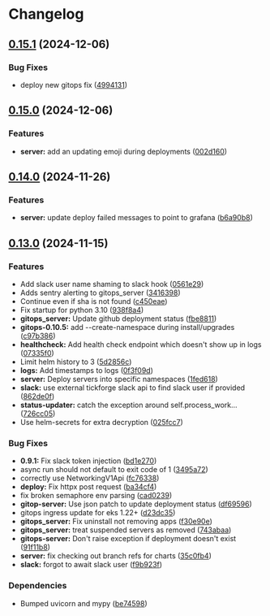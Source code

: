 # Changelog

## [0.15.1](https://github.com/uptick/gitops/compare/server-v0.15.0...server-v0.15.1) (2024-12-06)


### Bug Fixes

* deploy new gitops fix ([4994131](https://github.com/uptick/gitops/commit/49941316d85f320a77a3abf9f08970871f2fd3dc))

## [0.15.0](https://github.com/uptick/gitops/compare/server-v0.14.0...server-v0.15.0) (2024-12-06)


### Features

* **server:** add an updating emoji during deployments ([002d160](https://github.com/uptick/gitops/commit/002d160daa4a90ebf158cd3e0fc224cb3854baba))

## [0.14.0](https://github.com/uptick/gitops/compare/server-v0.13.0...server-v0.14.0) (2024-11-26)


### Features

* **server:** update deploy failed messages to point to grafana ([b6a90b8](https://github.com/uptick/gitops/commit/b6a90b8e4845982a71c49b3203103f55e8332e24))

## [0.13.0](https://github.com/uptick/gitops/compare/server-v0.12.1...server-v0.13.0) (2024-11-15)


### Features

* Add slack user name shaming to slack hook ([0561e29](https://github.com/uptick/gitops/commit/0561e29addb532c32d8fc9bcc623b189542c311e))
* Adds sentry alerting to gitops_server ([3416398](https://github.com/uptick/gitops/commit/34163988e24bc8b679f1561bbdc8a32a82624677))
* Continue even if sha is not found ([c450eae](https://github.com/uptick/gitops/commit/c450eaebc438ffd7028aff6ced683060e54d19a6))
* Fix startup for python 3.10 ([938f8a4](https://github.com/uptick/gitops/commit/938f8a413cd350258bb893bf4356f193447bad6e))
* **gitops_server:** Update github deployment status ([fbe8811](https://github.com/uptick/gitops/commit/fbe88119814ffd49b7713487dddb85b99e63f94e))
* **gitops-0.10.5:** add --create-namespace during install/upgrades ([c97b386](https://github.com/uptick/gitops/commit/c97b3868a67df40b2a6b312aae80d9361257ae1b))
* **healthcheck:** Add health check endpoint which doesn't show up in logs ([07335f0](https://github.com/uptick/gitops/commit/07335f01ac9b2d3df75ebf5f4ff7dbc5ce39cb40))
* Limit helm history to 3 ([5d2856c](https://github.com/uptick/gitops/commit/5d2856c7af35b0ce5a66f26a5ad44e5b0b2d3a95))
* **logs:** Add timestamps to logs ([0f3f09d](https://github.com/uptick/gitops/commit/0f3f09dddd4d6287d2ed8ddcbea316c0cbe92bc7))
* **server:** Deploy servers into specific namespaces ([1fed618](https://github.com/uptick/gitops/commit/1fed6186a1d47a19faf93ba8848a52a000c7e1a6))
* **slack:** use external tickforge slack api to find slack user if provided ([862de0f](https://github.com/uptick/gitops/commit/862de0fcd0ab881d5c8154c530584e2c7fc5f2aa))
* **status-updater:** catch the exception around self.process_work... ([726cc05](https://github.com/uptick/gitops/commit/726cc05160b6cb1eb1cb36bb5e4555ba6bb0589f))
* Use helm-secrets for extra decryption ([025fcc7](https://github.com/uptick/gitops/commit/025fcc7996ac1f01aededf1a721cb6297b89872e))


### Bug Fixes

* **0.9.1:** Fix slack token injection ([bd1e270](https://github.com/uptick/gitops/commit/bd1e27093a2346cae648bcb1ced492ed102e9a63))
* async run should not default to exit code of 1 ([3495a72](https://github.com/uptick/gitops/commit/3495a7214c39f948bcef1b9577fbfb03a15ae887))
* correctly use NetworkingV1Api ([fc76338](https://github.com/uptick/gitops/commit/fc76338a94d349eacecc07d2d8ca543929e6d966))
* **deploy:** Fix httpx post request ([ba34cf4](https://github.com/uptick/gitops/commit/ba34cf4076b32f8246445cc58b4335d40a03ea60))
* fix broken semaphore env parsing ([cad0239](https://github.com/uptick/gitops/commit/cad0239128fb4867e0567783df868ad0bf86e091))
* **gitop-server:** Use json patch to update deployment status ([df69596](https://github.com/uptick/gitops/commit/df695968a1327da77e70cda0330364e08889fa25))
* gitops ingress update for eks 1.22+ ([d23dc35](https://github.com/uptick/gitops/commit/d23dc35bad0ab6b1d6faa93f97e3a18f1c2db973))
* **gitops_server:** Fix uninstall not removing apps ([f30e90e](https://github.com/uptick/gitops/commit/f30e90e961386d4f46257ac572ced6eacae5883c))
* **gitops_server:** treat suspended servers as removed ([743abaa](https://github.com/uptick/gitops/commit/743abaa231817de2903ec7a6e7c03be68a0ddfea))
* **gitops-server:** Don't raise exception if deployment doesn't exist ([91f11b8](https://github.com/uptick/gitops/commit/91f11b859e67074c8066470e3ab9b981f5816f00))
* **server:** fix checking out branch refs for charts ([35c0fb4](https://github.com/uptick/gitops/commit/35c0fb448480306dad153f6c7dd1c889469241b9))
* **slack:** forgot to await slack user ([f9b923f](https://github.com/uptick/gitops/commit/f9b923f3a8716e5523d8fb3654bcee8e1b21d515))


### Dependencies

* Bumped uvicorn and mypy ([be74598](https://github.com/uptick/gitops/commit/be74598a5c34c67d006613ae033910e763522be3))
